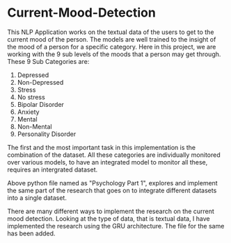 # Current-Mood-Detection

This NLP Application works on the textual data of the users to get to the current mood of the person.
The models are well trained to the insight of the mood of a person for a specific category. Here in this project, 
we are working with the 9 sub levels of the moods that a person may get through.
These 9 Sub Categories are:
1. Depressed
2. Non-Depressed
3. Stress
4. No stress
5. Bipolar Disorder
6. Anxiety
7. Mental
8. Non-Mental
9. Personality Disorder


The first and the  most important task in this implementation is the combination of the dataset.
All these categories are individually monitored over various models, to have an integrated model to monitor all these, requires an intergrated dataset. 

Above python file named as "Psychology Part 1", explores and implement the same part of the research that goes on to integrate different datasets into a single dataset. 

There are many different ways to implement the research on the current mood detection. Looking at the type of data, that is textual data, I have implemented the research using the GRU architecture. The file for the same has been added. 

